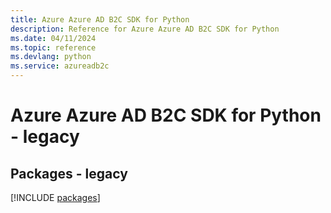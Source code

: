 ```yaml
---
title: Azure Azure AD B2C SDK for Python
description: Reference for Azure Azure AD B2C SDK for Python
ms.date: 04/11/2024
ms.topic: reference
ms.devlang: python
ms.service: azureadb2c
---
```

# Azure Azure AD B2C SDK for Python - legacy
## Packages - legacy
[!INCLUDE [packages](azure-ad-b2c-index.md)]